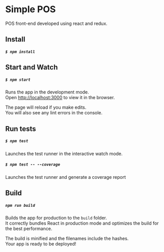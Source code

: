 # Simple POS

POS front-end developed using react and redux.

## Install

##### ```$ npm install```

## Start and Watch

##### ```$ npm start```

Runs the app in the development mode.<br>
Open [http://localhost:3000](http://localhost:3000) to view it in the browser.

The page will reload if you make edits.<br>
You will also see any lint errors in the console.

## Run tests

##### ```$ npm test```

Launches the test runner in the interactive watch mode.<br>

##### ```$ npm test -- --coverage```

Launches the test runner and generate a coverage report<br>

## Build

##### ```npm run build```

Builds the app for production to the `build` folder.<br>
It correctly bundles React in production mode and optimizes the build for the best performance.

The build is minified and the filenames include the hashes.<br>
Your app is ready to be deployed!
